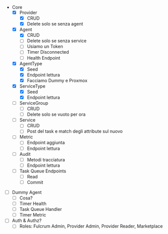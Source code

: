 - Core
  - [x] Provider
    - [x] CRUD
    - [x] Delete solo se senza agent
  - [x] Agent
    - [x] CRUD
    - [ ] Delete solo se senza service
    - [ ] Usiamo un Token
    - [ ] Timer Disconnected
    - [ ] Health Endpoint
  - [x] AgentType
    - [x] Seed
    - [x] Endpoint lettura
    - [x] Facciamo Dummy e Proxmox
  - [x] ServiceType
    - [x] Seed
    - [x] Endpoint lettura
  - [ ] ServiceGroup
    - [ ] CRUD
    - [ ] Delete solo se vuoto per ora
  - [ ] Service
    - [ ] CRUD
    - [ ] Post del task e match degli attribute sul nuovo
  - [ ] Metric
    - [ ] Endpoint aggiunta
    - [ ] Endpoint lettura
  - [ ] Audit
    - [ ] Metodi tracciatura
    - [ ] Endpoint lettura
  - [ ] Task Queue Endpoints
    - [ ] Read
    - [ ] Commit
- [ ] Dummy Agent
  - [ ] Cosa?
  - [ ] Timer Health
  - [ ] Task Queue Handler
  - [ ] Timer Metric
- [ ] Auth & Authz?
  - [ ] Roles: Fulcrum Admin, Provider Admin, Provider Reader, Marketplace